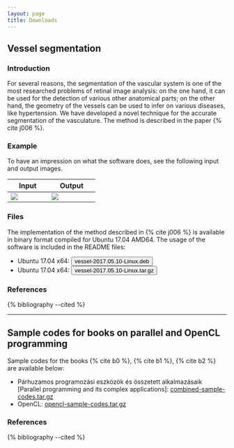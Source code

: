 ```yaml
---
layout: page
title: Downloads
---
```


## Vessel segmentation

### Introduction

For several reasons, the segmentation of the vascular system is one of the most researched problems of retinal image analysis: on the one hand, it can be used for the detection of various other anatomical parts; on the other hand, the geometry of the vessels can be used to infer on various diseases, like hypertension. We have developed a novel technique for the accurate segmentation of the vasculature. The method is described in the paper {% cite j006 %}.

### Example

To have an impression on what the software does, see the following input and output images.

<table style="width:40%">
<thead>
<tr>
<th style="width:20%">Input</th>
<th style="width:20%">Output</th>
</tr>
</thead>
<tbody>
<tr>
<td><img src="{{site.url}}/images/vessel/03_test.png"></td>
<td><img src="{{site.url}}/images/vessel/03-release-inv.png"></td>
</tr>
</tbody>
</table>

### Files

The implementation of the method described in {% cite j006 %} is available in binary format compiled for Ubuntu 17.04 AMD64. The usage of the software is included in the README files:

* Ubuntu 17.04 x64: <a href="{{site.url}}/downloads/vessel-2017.05.10-Linux.deb"><input type='button' class='button4' value='vessel-2017.05.10-Linux.deb'/></a>
* Ubuntu 17.04 x64: <a href="{{site.url}}/downloads/vessel-2017.05.10-Linux.tar.gz"><input type='button' class='button4' value='vessel-2017.05.10-Linux.tar.gz'/></a>

### References

{% bibliography --cited %}

----

## Sample codes for books on parallel and OpenCL programming

Sample codes for the books {% cite b0 %}, {% cite b1 %}, {% cite b2 %} are available below:

* Párhuzamos programozási eszközök és összetett alkalmazásaik [Parallel programming and its complex applications]: [combined-sample-codes.tar.gz]({{site.url}}/downloads/combined-sample-codes.tar.gz)
* OpenCL: [opencl-sample-codes.tar.gz]({{site.url}}/downloads/opencl-sample-codes.tar.gz)

### References

{% bibliography --cited %}

